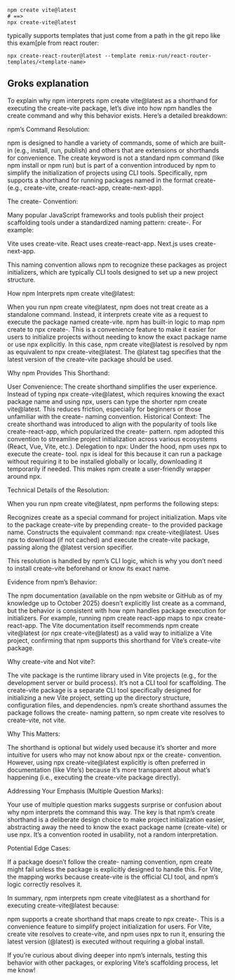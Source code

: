 ```
npm create vite@latest
# ==> 
npx create-vite@latest
```

typically supports templates that just come from a path in the git repo like this exam[ple from react router:
```
npx create-react-router@latest --template remix-run/react-router-templates/<template-name>
```

## Groks explanation
To explain why npm interprets npm create vite@latest as a shorthand for executing the create-vite package, let’s dive into how npm handles the create command and why this behavior exists. Here’s a detailed breakdown:

npm’s Command Resolution:

npm is designed to handle a variety of commands, some of which are built-in (e.g., install, run, publish) and others that are extensions or shorthands for convenience.
The create keyword is not a standard npm command (like npm install or npm run) but is part of a convention introduced by npm to simplify the initialization of projects using CLI tools. Specifically, npm supports a shorthand for running packages named in the format create-<package> (e.g., create-vite, create-react-app, create-next-app).


The create-<package> Convention:

Many popular JavaScript frameworks and tools publish their project scaffolding tools under a standardized naming pattern: create-<package>. For example:

Vite uses create-vite.
React uses create-react-app.
Next.js uses create-next-app.


This naming convention allows npm to recognize these packages as project initializers, which are typically CLI tools designed to set up a new project structure.


How npm Interprets npm create vite@latest:

When you run npm create vite@latest, npm does not treat create as a standalone command. Instead, it interprets create vite as a request to execute the package named create-vite.
npm has built-in logic to map npm create <package> to npx create-<package>. This is a convenience feature to make it easier for users to initialize projects without needing to know the exact package name or use npx explicitly.
In this case, npm create vite@latest is resolved by npm as equivalent to npx create-vite@latest. The @latest tag specifies that the latest version of the create-vite package should be used.


Why npm Provides This Shorthand:

User Convenience: The create shorthand simplifies the user experience. Instead of typing npx create-vite@latest, which requires knowing the exact package name and using npx, users can type the shorter npm create vite@latest. This reduces friction, especially for beginners or those unfamiliar with the create-<package> naming convention.
Historical Context: The create shorthand was introduced to align with the popularity of tools like create-react-app, which popularized the create-<package> pattern. npm adopted this convention to streamline project initialization across various ecosystems (React, Vue, Vite, etc.).
Delegation to npx: Under the hood, npm uses npx to execute the create-<package> tool. npx is ideal for this because it can run a package without requiring it to be installed globally or locally, downloading it temporarily if needed. This makes npm create a user-friendly wrapper around npx.


Technical Details of the Resolution:

When you run npm create vite@latest, npm performs the following steps:

Recognizes create as a special command for project initialization.
Maps vite to the package create-vite by prepending create- to the provided package name.
Constructs the equivalent command: npx create-vite@latest.
Uses npx to download (if not cached) and execute the create-vite package, passing along the @latest version specifier.


This resolution is handled by npm’s CLI logic, which is why you don’t need to install create-vite beforehand or know its exact name.


Evidence from npm’s Behavior:

The npm documentation (available on the npm website or GitHub as of my knowledge up to October 2025) doesn’t explicitly list create as a command, but the behavior is consistent with how npm handles package execution for initializers. For example, running npm create react-app maps to npx create-react-app.
The Vite documentation itself recommends npm create vite@latest (or npx create-vite@latest) as a valid way to initialize a Vite project, confirming that npm supports this shorthand for Vite’s create-vite package.


Why create-vite and Not vite?:

The vite package is the runtime library used in Vite projects (e.g., for the development server or build process). It’s not a CLI tool for scaffolding.
The create-vite package is a separate CLI tool specifically designed for initializing a new Vite project, setting up the directory structure, configuration files, and dependencies.
npm’s create shorthand assumes the package follows the create-<package> naming pattern, so npm create vite resolves to create-vite, not vite.


Why This Matters:

The shorthand is optional but widely used because it’s shorter and more intuitive for users who may not know about npx or the create-<package> convention.
However, using npx create-vite@latest explicitly is often preferred in documentation (like Vite’s) because it’s more transparent about what’s happening (i.e., executing the create-vite package directly).


Addressing Your Emphasis (Multiple Question Marks):

Your use of multiple question marks suggests surprise or confusion about why npm interprets the command this way. The key is that npm’s create shorthand is a deliberate design choice to make project initialization easier, abstracting away the need to know the exact package name (create-vite) or use npx. It’s a convention rooted in usability, not a random interpretation.


Potential Edge Cases:

If a package doesn’t follow the create-<package> naming convention, npm create <package> might fail unless the package is explicitly designed to handle this.
For Vite, the mapping works because create-vite is the official CLI tool, and npm’s logic correctly resolves it.



In summary, npm interprets npm create vite@latest as a shorthand for executing create-vite@latest because:

npm supports a create shorthand that maps create <package> to npx create-<package>.
This is a convenience feature to simplify project initialization for users.
For Vite, create vite resolves to create-vite, and npm uses npx to run it, ensuring the latest version (@latest) is executed without requiring a global install.

If you’re curious about diving deeper into npm’s internals, testing this behavior with other packages, or exploring Vite’s scaffolding process, let me know!
